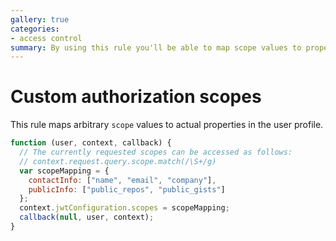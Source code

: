 ```yaml
---
gallery: true
categories:
- access control
summary: By using this rule you'll be able to map scope values to properties.
---
```


# Custom authorization scopes

This rule maps arbitrary `scope` values to actual properties in the user profile.

```js
function (user, context, callback) {
  // The currently requested scopes can be accessed as follows:
  // context.request.query.scope.match(/\S+/g)
  var scopeMapping = {
    contactInfo: ["name", "email", "company"],
    publicInfo: ["public_repos", "public_gists"]
  };
  context.jwtConfiguration.scopes = scopeMapping;
  callback(null, user, context);
}
```
